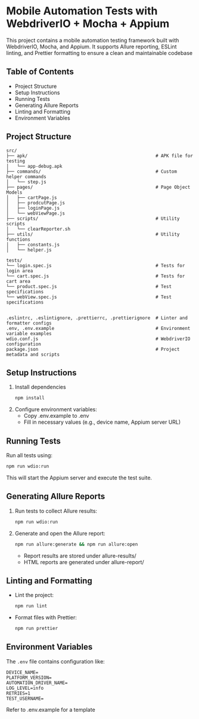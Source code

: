 # Mobile Automation Tests with WebdriverIO + Mocha + Appium

This project contains a mobile automation testing framework built with WebdriverIO, Mocha, and Appium. It supports Allure reporting, ESLint linting, and Prettier formatting to ensure a clean and maintainable codebase

## Table of Contents

- Project Structure
- Setup Instructions
- Running Tests
- Generating Allure Reports
- Linting and Formatting
- Environment Variables

## Project Structure

```
src/
├── apk/                                                # APK file for testing
│   └── app-debug.apk
├── commands/                                           # Custom helper commands
│   └── step.js
├── pages/                                              # Page Object Models
│   ├── cartPage.js
│   ├── prodcutPage.js
│   ├── loginPage.js
│   └── webViewPage.js
├── scripts/                                            # Utility scripts
│   └── clearReporter.sh
├── utils/                                              # Utility functions
│   ├── constants.js
│   └── helper.js

tests/
└── login.spec.js                                       # Tests for login area
└── cart.spec.js                                        # Tests for cart area
└── product.spec.js                                     # Test specifications
└── webView.spec.js                                     # Test specifications


.eslintrc, .eslintignore, .prettierrc, .prettierignore  # Linter and formatter configs
.env, .env.example                                      # Environment variable examples
wdio.conf.js                                            # WebdriverIO configuration
package.json                                            # Project metadata and scripts
```

## Setup Instructions

1. Install dependencies
   ```bash
   npm install
   ```
2. Configure environment variables:
   - Copy .env.example to .env
   - Fill in necessary values (e.g., device name, Appium server URL)

## Running Tests

Run all tests using:

```bash
npm run wdio:run
```

This will start the Appium server and execute the test suite.

## Generating Allure Reports

1. Run tests to collect Allure results:
   ```bash
   npm run wdio:run
   ```
2. Generate and open the Allure report:
   ```bash
   npm run allure:generate && npm run allure:open
   ```
   - Report results are stored under allure-results/
   - HTML reports are generated under allure-report/

## Linting and Formatting

- Lint the project:
  ```bash
  npm run lint
  ```
- Format files with Prettier:
  ```bash
  npm run prettier
  ```

## Environment Variables

The `.env` file contains configuration like:

```.dotenv
DEVICE_NAME=
PLATFORM_VERSION=
AUTOMATION_DRIVER_NAME=
LOG_LEVEL=info
RETRIES=1
TEST_USERNAME=
```

Refer to .env.example for a template
